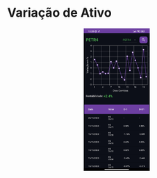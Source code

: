 # Variação de Ativo


<!-- ![Tela 1](flutter/screenshots/screen1.jpg) -->

<p align="center"> 
  <img src="flutter/screenshots/screen1.jpg" width="30%" title="hover text"> 
</p>